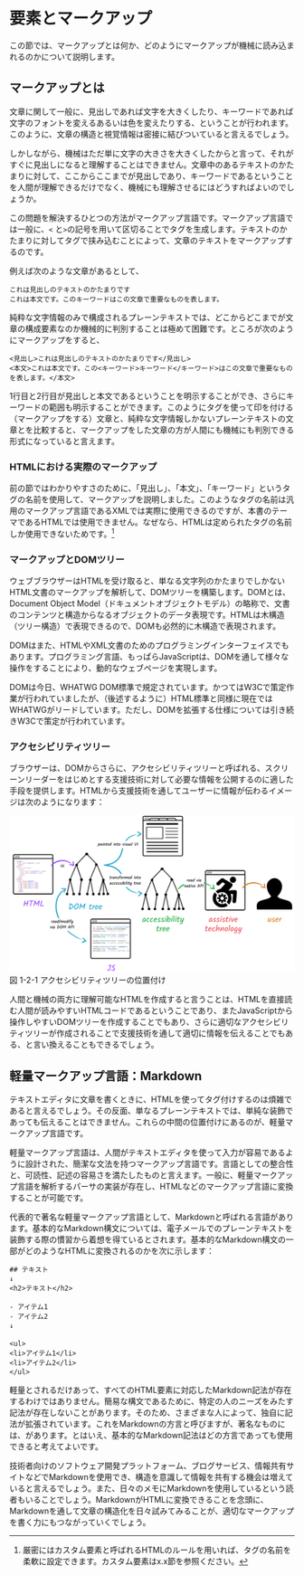 <!---->
# 要素とマークアップ
<!-- 要素とは何か、マークアップとは何か。HTML、DOMツリー、アクセシビリティツリーなどの話。Markdownとの対比なども。
 ※IDLの話は仕様の読み方のところで扱う想定。-->
この節では、マークアップとは何か、どのようにマークアップが機械に読み込まれるのかについて説明します。
 
## マークアップとは
文章に関して一般に、見出しであれば文字を大きくしたり、キーワードであれば文字のフォントを変えるあるいは色を変えたりする、ということが行われます。このように、文章の構造と視覚情報は密接に結びついていると言えるでしょう。

しかしながら、機械はただ単に文字の大きさを大きくしたからと言って、それがすぐに見出しになると理解することはできません。文章中のあるテキストのかたまりに対して、ここからここまでが見出しであり、キーワードであるということを人間が理解できるだけでなく、機械にも理解させるにはどうすればよいのでしょうか。

この問題を解決するひとつの方法がマークアップ言語です。マークアップ言語では一般に、`<` と`>`の記号を用いて区切ることでタグを生成します。テキストのかたまりに対してタグで挟み込むことによって、文章のテキストをマークアップするのです。

例えば次のような文章があるとして、
```
これは見出しのテキストのかたまりです
これは本文です。このキーワードはこの文章で重要なものを表します。
```
純粋な文字情報のみで構成されるプレーンテキストでは、どこからどこまでが文章の構成要素なのか機械的に判別することは極めて困難です。ところが次のようにマークアップをすると、

```
<見出し>これは見出しのテキストのかたまりです</見出し>
<本文>これは本文です。この<キーワード>キーワード</キーワード>はこの文章で重要なものを表します。</本文>
```
1行目と2行目が見出しと本文であるということを明示することができ、さらにキーワードの範囲も明示することができます。このようにタグを使って印を付ける（マークアップをする）文章と、純粋な文字情報しかないプレーンテキストの文章とを比較すると、マークアップをした文章の方が人間にも機械にも判別できる形式になっていると言えます。

### HTMLにおける実際のマークアップ
前の節ではわかりやすさのために、「見出し」、「本文」、「キーワード」というタグの名前を使用して、マークアップを説明しました。このようなタグの名前は汎用のマークアップ言語であるXMLでは実際に使用できるのですが、本書のテーマであるHTMLでは使用できません。なぜなら、HTMLは定められたタグの名前しか使用できないためです。[^1]

[^1]: 厳密にはカスタム要素と呼ばれるHTMLのルールを用いれば、タグの名前を柔軟に設定できます。カスタム要素はx.x節を参照ください。

### マークアップとDOMツリー
ウェブブラウザーはHTMLを受け取ると、単なる文字列のかたまりでしかないHTML文書のマークアップを解析して、DOMツリーを構築します。DOMとは、Document Object Model（ドキュメントオブジェクトモデル）の略称で、文書のコンテンツと構造からなるオブジェクトのデータ表現です。HTMLは木構造（ツリー構造）で表現できるので、DOMも必然的に木構造で表現されます。<!--これで説明あってるの？-->
<!--ツリー構造の図が必要-->

DOMはまた、HTMLやXML文書のためのプログラミングインターフェイスでもあります。プログラミング言語、もっぱらJavaScriptは、DOMを通して様々な操作をすることにより、動的なウェブページを実現します。

DOMは今日、WHATWG DOM標準で規定されています。かつてはW3Cで策定作業が行われていましたが、（後述するように）HTML標準と同様に現在ではWHATWGがリードしています。ただし、DOMを拡張する仕様<!--DOM3 Eventsと称されていたUI Eventsなど-->については引き続きW3Cで策定が行われています。

<!--
https://www.html5rocks.com/ja/tutorials/internals/howbrowserswork/
-->

### アクセシビリティツリー
ブラウザーは、DOMからさらに、アクセシビリティツリーと呼ばれる、スクリーンリーダーをはじめとする支援技術に対して必要な情報を公開するのに適した手段を提供します。HTMLから支援技術を通してユーザーに情報が伝わるイメージは次のようになります：

![HTMLが、DOM、アクセシビリティツリーへの解釈されて、支援技術を通してユーザーに情報が伝わっている](../img/1-2-01.png)
図 1-2-1 アクセシビリティツリーの位置付け

<!--
元URL：
https://github.com/WICG/aom/blob/gh-pages/images/DOM-a11y-tree.png
これを作り直す必要
-->

<!--
https://developer.mozilla.org/ja/docs/Tools/Accessibility_inspector
https://developers.google.com/web/fundamentals/accessibility/semantics-builtin/the-accessibility-tree?hl=ja
-->

人間と機械の両方に理解可能なHTMLを作成すると言うことは、HTMLを直接読む人間が読みやすいHTMLコードであるということであり、またJavaScriptから操作しやすいDOMツリーを作成することでもあり、さらに適切なアクセシビリティツリーが作成されることで支援技術を通して適切に情報を伝えることでもある、と言い換えることもできるでしょう。

## 軽量マークアップ言語：Markdown

テキストエディタに文章を書くときに、HTMLを使ってタグ付けするのは煩雑であると言えるでしょう。その反面、単なるプレーンテキストでは、単純な装飾であっても伝えることはできません。これらの中間の位置付けにあるのが、軽量マークアップ言語です。

軽量マークアップ言語は、人間がテキストエディタを使って入力が容易であるように設計された、簡潔な文法を持つマークアップ言語です。言語としての整合性と、可読性、記述の容易さを満たしたものと言えます。一般に、軽量マークアップ言語を解析するパーサの実装が存在し、HTMLなどのマークアップ言語に変換することが可能です。

代表的で著名な軽量マークアップ言語として、Markdownと呼ばれる言語があります。基本的なMarkdown構文については、電子メールでのプレーンテキストを装飾する際の慣習から着想を得ているとされます。基本的なMarkdown構文の一部がどのようなHTMLに変換されるのかを次に示します：

```
## テキスト
↓
<h2>テキスト</h2>

- アイテム1
- アイテム2
↓

<ul>
<li>アイテム1</li>
<li>アイテム2</li>
</ul>
```

軽量とされるだけあって、すべてのHTML要素に対応したMarkdown記法が存在するわけではありません。簡易な構文であるために、特定の人のニーズをみたす記法が存在しないことがあります。そのため、さまざまな人によって、独自に記法が拡張されています。これをMarkdownの方言と呼びますが、著名なものには、<!-- ここはなんか埋める -->があります。とはいえ、基本的なMarkdown記法はどの方言であっても使用できると考えてよいです。

技術者向けのソフトウェア開発プラットフォーム<!-- GitHub -->、ブログサービス<!-- はてなブログ -->、情報共有サイト<!-- Qiita -->などでMarkdownを使用でき、構造を意識して情報を共有する機会は増えていると言えるでしょう。また、日々のメモにMarkdownを使用しているという読者もいることでしょう。MarkdownがHTMLに変換できることを念頭に、Markdownを通して文章の構造化を日々試みてみることが、適切なマークアップを書く力にもつながっていくでしょう。